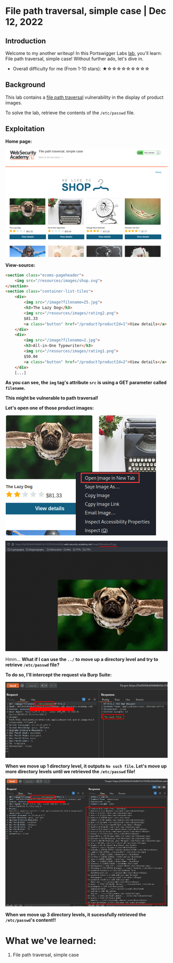 # File path traversal, simple case | Dec 12, 2022

## Introduction

Welcome to my another writeup! In this Portswigger Labs [lab](https://portswigger.net/web-security/file-path-traversal/lab-simple), you'll learn: File path traversal, simple case! Without further ado, let's dive in.

- Overall difficulty for me (From 1-10 stars): ★☆☆☆☆☆☆☆☆☆

## Background

This lab contains a [file path traversal](https://portswigger.net/web-security/file-path-traversal) vulnerability in the display of product images.

To solve the lab, retrieve the contents of the `/etc/passwd` file.

## Exploitation

**Home page:**

![](https://raw.githubusercontent.com/siunam321/CTF-Writeups/main/Portswigger-Labs/Directory-Traversal/DT-1/images/Pasted%20image%2020221212012831.png)

**View-source:**
```html
<section class="ecoms-pageheader">
    <img src="/resources/images/shop.svg">
</section>
<section class="container-list-tiles">
    <div>
        <img src="/image?filename=25.jpg">
        <h3>The Lazy Dog</h3>
        <img src="/resources/images/rating2.png">
        $81.33
        <a class="button" href="/product?productId=1">View details</a>
    </div>
    <div>
        <img src="/image?filename=2.jpg">
        <h3>All-in-One Typewriter</h3>
        <img src="/resources/images/rating1.png">
        $50.04
        <a class="button" href="/product?productId=2">View details</a>
    </div>
    [...]
```

**As you can see, the `img` tag's attribute `src` is using a GET parameter called `filename`.**

**This might be vulnerable to path traversal!**

**Let's open one of those product images:**

![](https://raw.githubusercontent.com/siunam321/CTF-Writeups/main/Portswigger-Labs/Directory-Traversal/DT-1/images/Pasted%20image%2020221212013215.png)

![](https://raw.githubusercontent.com/siunam321/CTF-Writeups/main/Portswigger-Labs/Directory-Traversal/DT-1/images/Pasted%20image%2020221212013226.png)

Hmm... **What if I can use the `../` to move up a directory level and try to retrieve `/etc/passwd` file?**

**To do so, I'll intercept the request via Burp Suite:**

![](https://raw.githubusercontent.com/siunam321/CTF-Writeups/main/Portswigger-Labs/Directory-Traversal/DT-1/images/Pasted%20image%2020221212013942.png)

**When we move up 1 directory level, it outputs `No such file`. Let's move up more directory levels until we retrieved the `/etc/passwd` file!**

![](https://raw.githubusercontent.com/siunam321/CTF-Writeups/main/Portswigger-Labs/Directory-Traversal/DT-1/images/Pasted%20image%2020221212014008.png)

**When we move up 3 directory levels, it sucessfully retrieved the `/etc/passwd`'s content!!**

# What we've learned:

1. File path traversal, simple case